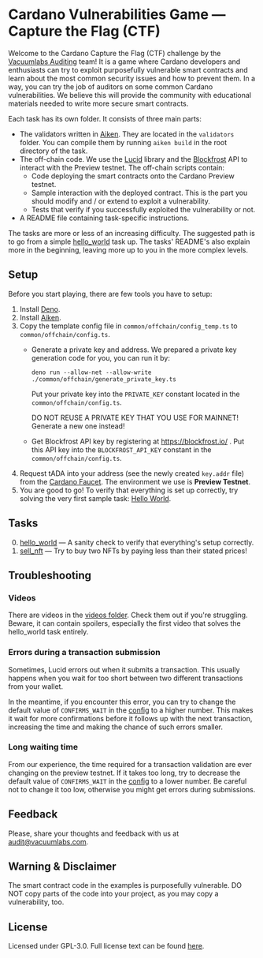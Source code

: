 # Cardano Vulnerabilities Game — Capture the Flag (CTF)

Welcome to the Cardano Capture the Flag (CTF) challenge by the
[Vacuumlabs Auditing](https://vacuumlabs.com/blockchain/smart-contract-auditing/)
team! It is a game where Cardano developers and enthusiasts can try to exploit
purposefully vulnerable smart contracts and learn about the most common security
issues and how to prevent them. In a way, you can try the job of auditors on
some common Cardano vulnerabilities. We believe this will provide the community
with educational materials needed to write more secure smart contracts.

Each task has its own folder. It consists of three main parts:

- The validators written in [Aiken](https://aiken-lang.org/). They are located
  in the `validators` folder. You can compile them by running `aiken build` in
  the root directory of the task.
- The off-chain code. We use the [Lucid](https://github.com/spacebudz/lucid)
  library and the [Blockfrost](https://blockfrost.io/) API to interact with the
  Preview testnet. The off-chain scripts contain:
  - Code deploying the smart contracts onto the Cardano Preview testnet.
  - Sample interaction with the deployed contract. This is the part you should
    modify and / or extend to exploit a vulnerability.
  - Tests that verify if you successfully exploited the vulnerability or not.
- A README file containing task-specific instructions.

The tasks are more or less of an increasing difficulty. The suggested path is to
go from a simple [hello_world](./00_hello_world/) task up. The tasks' README's
also explain more in the beginning, leaving more up to you in the more complex
levels.

## Setup

Before you start playing, there are few tools you have to setup:

1. Install
   [Deno](https://docs.deno.com/runtime/manual/getting_started/installation).
2. Install [Aiken](https://aiken-lang.org/installation-instructions).
3. Copy the template config file in `common/offchain/config_temp.ts` to
   `common/offchain/config.ts`.
   - Generate a private key and address. We prepared a private key generation
     code for you, you can run it by:

     ```
     deno run --allow-net --allow-write ./common/offchain/generate_private_key.ts
     ```

     Put your private key into the `PRIVATE_KEY` constant located in the
     `common/offchain/config.ts`.

     DO NOT REUSE A PRIVATE KEY THAT YOU USE FOR MAINNET! Generate a new one
     instead!
   - Get Blockfrost API key by registering at https://blockfrost.io/ . Put this
     API key into the `BLOCKFROST_API_KEY` constant in the
     `common/offchain/config.ts`.
4. Request tADA into your address (see the newly created `key.addr` file) from
   the [Cardano Faucet](https://docs.cardano.org/cardano-testnet/tools/faucet/).
   The environment we use is **Preview Testnet**.
5. You are good to go! To verify that everything is set up correctly, try
   solving the very first sample task: [Hello World](./00_hello_world/).

## Tasks

0. [hello_world](./00_hello_world/) — A sanity check to verify that everything's
   setup correctly.
1. [sell_nft](./01_sell_nft/) — Try to buy two NFTs by paying less than their
   stated prices!

## Troubleshooting

### Videos

There are videos in the [videos folder](./videos/). Check them out if you're
struggling. Beware, it can contain spoilers, especially the first video that
solves the hello_world task entirely.

### Errors during a transaction submission

Sometimes, Lucid errors out when it submits a transaction. This usually happens
when you wait for too short between two different transactions from your wallet.

In the meantime, if you encounter this error, you can try to change the default
value of `CONFIRMS_WAIT` in the [config](./common/offchain/config.ts) to a
higher number. This makes it wait for more confirmations before it follows up
with the next transaction, increasing the time and making the chance of such
errors smaller.

### Long waiting time

From our experience, the time required for a transaction validation are ever
changing on the preview testnet. If it takes too long, try to decrease the
default value of `CONFIRMS_WAIT` in the [config](./common/offchain/config.ts) to
a lower number. Be careful not to change it too low, otherwise you might get
errors during submissions.

## Feedback

Please, share your thoughts and feedback with us at audit@vacuumlabs.com.

## Warning & Disclaimer

The smart contract code in the examples is purposefully vulnerable. DO NOT copy
parts of the code into your project, as you may copy a vulnerability, too.

## License

Licensed under GPL-3.0. Full license text can be found [here](./LICENSE).
